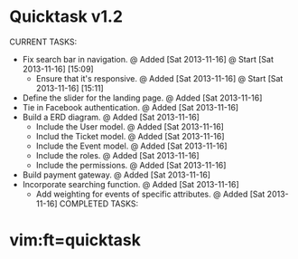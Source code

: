 # Quicktask v1.2

CURRENT TASKS:
  - Fix search bar in navigation.
    @ Added [Sat 2013-11-16]
    @ Start [Sat 2013-11-16] [15:09]
    - Ensure that it's responsive.
      @ Added [Sat 2013-11-16]
      @ Start [Sat 2013-11-16] [15:11]
  - Define the slider for the landing page.
    @ Added [Sat 2013-11-16]
  - Tie in Facebook authentication.
    @ Added [Sat 2013-11-16]
  - Build a ERD diagram.
    @ Added [Sat 2013-11-16]
    - Include the User model.
      @ Added [Sat 2013-11-16]
    - Includ the Ticket model.
      @ Added [Sat 2013-11-16]
    - Include the Event model.
      @ Added [Sat 2013-11-16]
    - Include the roles.
      @ Added [Sat 2013-11-16]
    - Include the permissions.
      @ Added [Sat 2013-11-16]
  - Build payment gateway.
    @ Added [Sat 2013-11-16]
  - Incorporate searching function.
    @ Added [Sat 2013-11-16]
    - Add weighting for events of specific attributes.
      @ Added [Sat 2013-11-16]
COMPLETED TASKS:

# vim:ft=quicktask
